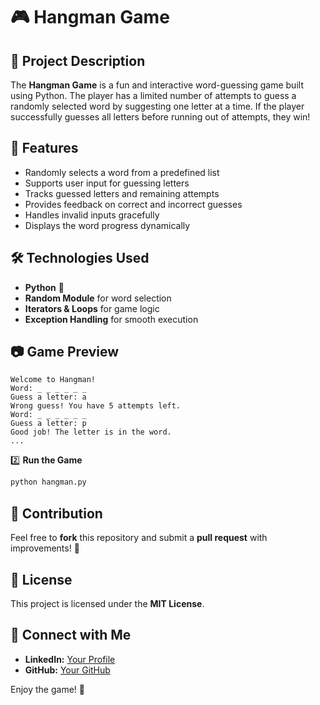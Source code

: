 # 🎮 Hangman Game

## 📌 Project Description
The **Hangman Game** is a fun and interactive word-guessing game built using Python. The player has a limited number of attempts to guess a randomly selected word by suggesting one letter at a time. If the player successfully guesses all letters before running out of attempts, they win!

## 🚀 Features
- Randomly selects a word from a predefined list
- Supports user input for guessing letters
- Tracks guessed letters and remaining attempts
- Provides feedback on correct and incorrect guesses
- Handles invalid inputs gracefully
- Displays the word progress dynamically

## 🛠️ Technologies Used
- **Python** 🐍
- **Random Module** for word selection
- **Iterators & Loops** for game logic
- **Exception Handling** for smooth execution

## 📷 Game Preview
```
Welcome to Hangman!
Word: _ _ _ _ _ _
Guess a letter: a
Wrong guess! You have 5 attempts left.
Word: _ _ _ _ _ _
Guess a letter: p
Good job! The letter is in the word.
...
```



2️⃣ **Run the Game**
```bash
python hangman.py
```

## 🤝 Contribution
Feel free to **fork** this repository and submit a **pull request** with improvements! 🚀

## 📜 License
This project is licensed under the **MIT License**.

## 📢 Connect with Me
- **LinkedIn:** [Your Profile](https://linkedin.com/in/yourprofile)
- **GitHub:** [Your GitHub](https://github.com/yourusername)

Enjoy the game! 🎉

